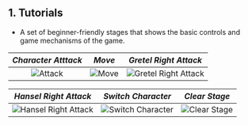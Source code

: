 ## 1. Tutorials

- A set of beginner-friendly stages that shows the basic controls and game mechanisms of the game.

|                     _Character Atttack_                      |                          _Move_                          | _Gretel Right Attack_                                                                      |
| :----------------------------------------------------------: | :------------------------------------------------------: | ------------------------------------------------------------------------------------------ |
| ![Attack](/projects/verloren/tutorial/tutorial%20attack.gif) | ![Move](/projects/verloren/tutorial/tutorial%20move.gif) | ![Gretel Right Attack](/projects/verloren/tutorial/tutorial%20gretel%20right%20attack.gif) |

|                                   _Hansel Right Attack_                                    |                           _Switch Character_                           | _Clear Stage_                                                            |
| :----------------------------------------------------------------------------------------: | :--------------------------------------------------------------------: | ------------------------------------------------------------------------ |
| ![Hansel Right Attack](/projects/verloren/tutorial/tutorial%20hansel%20right%20attack.gif) | ![Switch Character](/projects/verloren/tutorial/tutorial%20switch.gif) | ![Clear Stage](/projects/verloren/tutorial/tutorial%20clear%20stage.png) |
